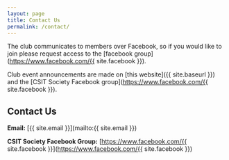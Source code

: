 ```yaml
---
layout: page
title: Contact Us
permalink: /contact/
---
```


The club communicates to members over Facebook, so if you would like to join please request access to the [facebook group](https://www.facebook.com/{{ site.facebook }}).

Club event announcements are made on [this website]({{ site.baseurl }}) and the [CSIT Society Facebook group](https://www.facebook.com/{{ site.facebook }}).

## Contact Us

**Email:** [{{ site.email }}](mailto:{{ site.email }})

**CSIT Society Facebook Group:** [https://www.facebook.com/{{ site.facebook }}](https://www.facebook.com/{{ site.facebook }})
